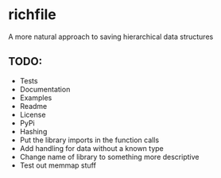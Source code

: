 # richfile
A more natural approach to saving hierarchical data structures

## TODO:
- Tests
- Documentation
- Examples
- Readme
- License
- PyPi
- Hashing
- Put the library imports in the function calls
- Add handling for data without a known type
- Change name of library to something more descriptive
- Test out memmap stuff
